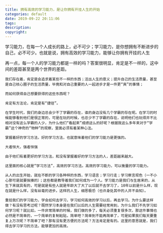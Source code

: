 ```yaml
---
title: 拥有高效的学习能力，是让你拥有开挂人生的开始
categories: default
date: 2019-09-22 20:11:06
tags:
description:
copyright:
---
```

学习能力，在每一个人成长的路上，必不可少；学习能力，是你想拥有不断进步的自己，必不可少。也就是说，拥有高效的学习能力，能够让你拥有开挂的人生
<!-- more -->
再一点，每一个人的学习能力都是一样的吗？答案很明显，肯定是不一样的，这中间的差距甚至是两个世界的差距。

    我们存在着，肯定是会追求着某些不一样的东西；活出人生的意义；提升自己的生活质量，甚至是自己核心圈子的生活质量，毕竟和对自己重要的人一起进步才是一件更“爽”的事情；

    而如何获得自己想要获得的这些东西呢？

    肯定有方法论，肯定是有“捷径”。

    在学生时代，我们的身边总会少不了学霸的存在，谁的身边没有几个学霸的存在呢。在学习的时候能够看到他们是很正常的，可是在玩的时候，也总少不了学霸的存在，说明他们也玩得并不比相对没有这么学霸的人少，为什么他们“看起来”成绩这么的好呢？根据我这么多年来对于“学霸”这个神奇的“物种”的观察，里面必须有着某种心法。

    掌握着好的学习方法，好的学习方法，也就意味着他们的学习能力是更强的。

    大者恒大，强者恒强

    由于他们有着更好的学习方法，和没有掌握着好的学习方法的人，差距越来越大。

    这里面的核心就是“学习方法”，高效的学习方法。高效的学习能力，可以衡量的学习能力。

    从人的出生开始，就在不断的学习各种样的东西，学习语言；学习行走；学习察言观色（一不小心那可是就要挨揍的）；这些都是教导着我们如何成为一个人。学习能力是我们与生居来的，从生下来就具有的，可是就是有些人就是年龄大了大了以后就不去学习了，10年以前是什么样，现在就是什么样，没有丝毫的进步。这样的人生，细思极恐（也许身处其中的人并不自知）。

    重拾我们的学习能力，学会如何去学习，学习如何高效的学习以后，再去学习。为什么要这样做？有没有思考过呢？既然学习本身是在我们以后的人生需要经常用到，为什么我们不先学习如何学习呢？就比如，一件非常简单的时候，我们做的多了，每天必须重复很多次，那这件事情也必然是不简单的，一个简单的复制粘贴，简单吧？简单到不能再简单了，可是如果我们每天要重复上万次呢？不简单了吧？那有没有更方便的方法呢？方法肯定是有的。这里的意思就是，我们得去学习学习的方法，能够更加的高效。
